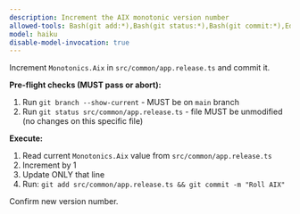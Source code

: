 ```yaml
---
description: Increment the AIX monotonic version number
allowed-tools: Bash(git add:*),Bash(git status:*),Bash(git commit:*),Edit,Write
model: haiku
disable-model-invocation: true
---
```


Increment `Monotonics.Aix` in `src/common/app.release.ts` and commit it.

**Pre-flight checks (MUST pass or abort):**
1. Run `git branch --show-current` - MUST be on `main` branch
2. Run `git status src/common/app.release.ts` - file MUST be unmodified (no changes on this specific file)

**Execute:**
1. Read current `Monotonics.Aix` value from `src/common/app.release.ts`
2. Increment by 1
3. Update ONLY that line
4. Run: `git add src/common/app.release.ts && git commit -m "Roll AIX"`

Confirm new version number.